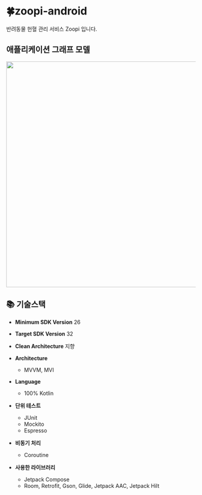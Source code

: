 # 🍀zoopi-android
반려동물 헌혈 관리 서비스 Zoopi 입니다.

## 애플리케이션 그래프 모델
<p align="center">
    <img src="https://developer.android.com/topic/libraries/architecture/images/final-architecture.png?authuser=1&hl=ko" width=600px/>
</p>

## 📚  기술스택

- **Minimum SDK Version** 26

- **Target SDK Version** 32

- **Clean Architecture**  지향

- **Architecture**
    - MVVM, MVI

-   **Language**
    - 100% Kotlin

-   **단위 테스트**
    - JUnit
    - Mockito
    - Espresso

-   **비동기 처리**
    - Coroutine

-   **사용한 라이브러리**
    - Jetpack Compose
    - Room, Retrofit, Gson, Glide, Jetpack AAC, Jetpack Hilt
